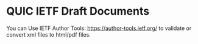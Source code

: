 # QUIC IETF Draft Documents

You can Use IETF Author Tools: https://author-tools.ietf.org/ to
validate or convert xml files to html/pdf files.
